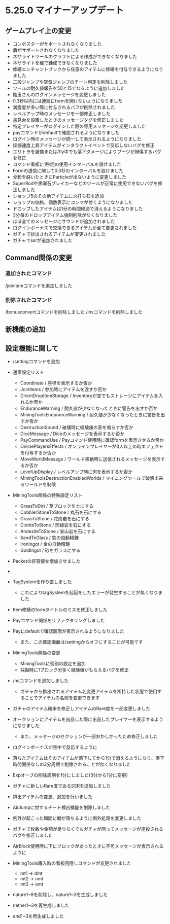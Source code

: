 # 5.25.0 マイナーアップデート
## ゲームプレイ上の変更
* コンポスターがサポートされなくなりました
* 盾がサポートされなくなりました
* ネザライトツールのクラフトによる作成ができなくなりました
* ネザライトを竈で錬成できなくなりました
* 修繕エンチャントブックから任意のアイテムに修繕を付与できるようになりました
* 二段ジャンプや空気ジャンプのチート判定を削除しました
* ツールの耐久値報告を50と15でなるように追加しました
* 飴玉さんのログインメッセージを変更しました
* 0.3秒以内には連続にformを開けないようになりました
* 満腹度が多い際に付与されるバフが削除されました
* レベルアップ時のメッセージを一部修正しました
* 書見台を設置したときのメッセージタグを修正しました
* 特定プレイヤーがログインした際の専用メッセージを変更しました
* payコマンドがdefaultで確認されるようになりました
* ログイン時のメッセージが統一して表示されるようになりました
* 採掘速度上昇アイテムがインタラクトイベントで反応しないバグを修正
* エリトラを装備または/fly中でも落下ダメージによりブーツが損傷するバグを修正
* コマンド看板に1秒間の使用インターバルを設けました
* Formの送信に関して0.3秒のインターバルを設けました
* 骨粉を蒔いたときにParticleが出ないように変更しました
* SuperRodや黒曜石ブレイカーなどのツールが正常に使用できないバグを修正しました
* ショップ5のその他アイテムに火打ち石を追加
* ショップの価格、個数表示にコンマが付くようになりました
* ドロップしたアイテムは1分の時間経過で消えるようになりました
* 3分毎のドロップアイテム強制削除がなくなりました
* ほぼ全てのメッセージにサウンドが追加されました
* ログインボーナスで交換できるアイテムが全て変更されました
* ガチャで排出されるアイテムが変更されました
* ガチャでssrが追加されました

## Command関係の変更
### 追加されたコマンド
/joinitemコマンドを追加しました
### 削除されたコマンド
/bonusconvertコマンドを削除しました
/invコマンドを削除しました
## 新機能の追加
## 設定機能に関して

* /settingコマンドを追加
* 通常設定リスト
  * Coordinate / 座標を表示するか否か
  * JoinItems / 参加時にアイテムを渡すか否か
  * DirectDropItemStorage / Inventoryが空でもストレージにアイテムを入れるか否か
  * EnduranceWarning / 耐久値が少なくなったときに警告を出すか否か
  * MiningToolsEnduranceWarning / 耐久値が少なくなったときに警告を出すか否か
  * DestructionSound / 破壊時に経験値の音を鳴らすか否か
  * DiceMessage / Diceのメッセージを表示するか否か
  * PayCommandUse / Payコマンド使用時に確認formを表示させるか否か
  * OnlinePlayersEffects / オンラインプレイヤーが8人以上の時エフェクトを付与するか否か
  * MoveWorldMessage / ワールド移動時に送信されるメッセージを表示するか否か
  * LevelUpDisplay / レベルアップ時に何を表示するか否か
  * MiningToolsDestructionEnabledWorlds / マイニングツールで破壊出来るワールドを制限
* MiningTools関係の特殊設定リスト
  * GrassToDirt / 草ブロックを土にする
  * CobblerStoneToStone / 丸石を石にする
  * GrassToStone / 花崗岩を石にする
  * DioriteToStone / 閃緑岩を石にする
  * AndesiteToStone / 安山岩を石にする
  * SandToGlass / 鉄の自動精錬
  * IronIngot / 金の自動精錬
  * GoldIngot / 砂をガラスにする


* Packetの許容値を増加させました
*
* TagSystemを作り直しました
  * これによりtagSystemを起因をしたエラーが発生することが無くなりました
* Item修繕のformタイトルのミスを修正しました

* Payコマンド関係をリファクタリングしました
* Payにdefaultで確認画面が表示されるようになりました
  * また、この確認画面は/settingからオフにすることが可能です
* MiningTools関係の変更
  * MiningToolsに個別の設定を追加
  * 採掘時に1ブロック分多く経験値がもらえるバグを修正
* /ncコマンドを追加しました
  * ガチャから排出されるアイテム名変更アイテムを所持した状態で使用することでアイテムの名前を変更できます
* ガチャのアイテム確率を修正しアイテムのRare度を一部変更しました
* オークションにアイテムを出品した際に出品したプレイヤーを表示するようになりました
  * また、メッセージのセクションが一部おかしかったため修正しました
* ログインボーナスが空中で反応するように
* 落ちたアイテムはそのアイテムが落下してから1分で消えるようになり、落下時間関係なしの3分周期で削除されることが無くなりました
* Expオーブの削除周期を1分にしました(3分から1分に変更)
* ガチャに新しいRare度であるSSRを追加しました
* 排出アイテムの変更、追加を行いました
* AirJumpに対するチート検出機能を削除しました
* 例外が起こった瞬間に鯖が落ちるように例外処理を変更しました
* ガチャで枚数や金額が足りなくでもガチャが回ってメッセージが連投されるバグを修正しました
* AirBlock使用時に下にブロックがあったときに不可メッセージが表示されるように
* MiningTools購入時の看板用隠しコマンドが変更されました
  * mt1 -> dmt
  * mt2 -> nmt
  * mt3 -> emt
* nature1~8を削除し、nature1~3を生成しました
* nether1~3を再生成しました
* end1~3を再生成しました